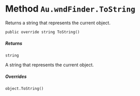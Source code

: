 # Method `Au.wndFinder.ToString`

Returns a string that represents the current object.

```
public override string ToString()
```

##### Returns

`string`

A string that represents the current object.

##### Overrides

`object.ToString()`